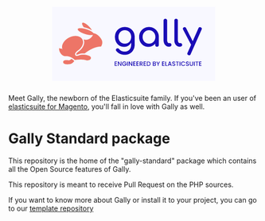 <h1 align="center"><a href="https://elasticsuite.io"><img src="static/logo-gally.png" alt="Gally, engineered by Elasticsuite"/></a></h1>

Meet Gally, the newborn of the Elasticsuite family. If you've been an user of [elasticsuite for Magento](https://github.com/Smile-SA/elasticsuite/), you'll fall in love with Gally as well.

# Gally Standard package

This repository is the home of the "gally-standard" package which contains all the Open Source features of Gally.

This repository is meant to receive Pull Request on the PHP sources.

If you want to know more about Gally or install it to your project, you can go to our [template repository](https://github.com/Elastic-Suite/standalone)
